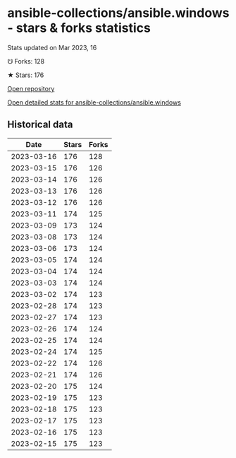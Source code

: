 # ansible-collections/ansible.windows - stars & forks statistics

Stats updated on Mar 2023, 16

☋ Forks: 128

★ Stars: 176

[Open repository](https://github.com/ansible-collections/ansible.windows)

[Open detailed stats for ansible-collections/ansible.windows](https://reviewgithub.com/rep/ansible-collections/ansible.windows)

## Historical data
| Date | Stars | Forks |
|------|-------|-------|
| 2023-03-16 | 176 | 128 | 
| 2023-03-15 | 176 | 126 | 
| 2023-03-14 | 176 | 126 | 
| 2023-03-13 | 176 | 126 | 
| 2023-03-12 | 176 | 126 | 
| 2023-03-11 | 174 | 125 | 
| 2023-03-09 | 173 | 124 | 
| 2023-03-08 | 173 | 124 | 
| 2023-03-06 | 173 | 124 | 
| 2023-03-05 | 174 | 124 | 
| 2023-03-04 | 174 | 124 | 
| 2023-03-03 | 174 | 124 | 
| 2023-03-02 | 174 | 123 | 
| 2023-02-28 | 174 | 123 | 
| 2023-02-27 | 174 | 123 | 
| 2023-02-26 | 174 | 124 | 
| 2023-02-25 | 174 | 124 | 
| 2023-02-24 | 174 | 125 | 
| 2023-02-22 | 174 | 126 | 
| 2023-02-21 | 174 | 126 | 
| 2023-02-20 | 175 | 124 | 
| 2023-02-19 | 175 | 123 | 
| 2023-02-18 | 175 | 123 | 
| 2023-02-17 | 175 | 123 | 
| 2023-02-16 | 175 | 123 | 
| 2023-02-15 | 175 | 123 | 


